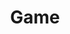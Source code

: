 ---
toc: false
comments: false
layout: post
title:  Game
description: game
type: tangibles
courses: { compsci: {week: 7} }
---